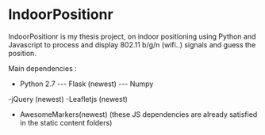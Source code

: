 IndoorPositionr
===============

IndoorPositionr is my thesis project, on indoor positioning using Python and Javascript to process and display 802.11 b/g/n (wifi..) signals and guess the position.



Main dependencies : 
- Python 2.7 
--- Flask (newest)
--- Numpy 

-jQuery (newest)
-Leafletjs (newest)
- AwesomeMarkers(newest)
(these JS dependencies are already satisfied in the static content folders)
